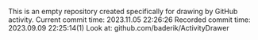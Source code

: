 This is an empty repository created specifically for drawing by GitHub activity.
Current commit time: 2023.11.05 22:26:26
Recorded commit time: 2023.09.09 22:25:14(1)
Look at: github.com/baderik/ActivityDrawer
